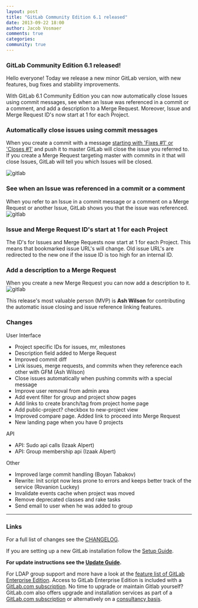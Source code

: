 ```yaml
---
layout: post
title: "GitLab Community Edition 6.1 released"
date: 2013-09-22 18:00
author: Jacob Vosmaer
comments: true
categories:
community: true
---
```


### GitLab Community Edition 6.1 released!

Hello everyone!
Today we release a new minor GitLab version, with new features, bug fixes and stability improvements.

<!--more-->

With GitLab 6.1 Community Edition you can now automatically close Issues using commit messages, see when an Issue was referenced in a commit or a comment, and add a description to a Merge Request.
Moreover, Issue and Merge Request ID's now start at 1 for each Project.

### Automatically close issues using commit messages
When you create a commit with a message [starting with 'Fixes #1' or 'Closes #1'](https://github.com/gitlabhq/gitlabhq/blob/6-1-stable/config/gitlab.yml.example#L49) and push it to master GitLab will close the issue you referred to.
If you create a Merge Request targeting master with commits in it that will close Issues, GitLab will tell you which Issues will be closed.

![gitlab](/images/6_1/link-MR-to-Issue.png)

### See when an Issue was referenced in a commit or a comment
When you refer to an Issue in a commit message or a comment on a Merge Request or another Issue, GitLab shows you that the issue was referenced.
![gitlab](/images/6_1/Issue-mentioned-elsewhere.png)

### Issue and Merge Request ID's start at 1 for each Project
The ID's for Issues and Merge Requests now start at 1 for each Project.
This means that bookmarked issue URL's will change.
Old issue URL's are redirected to the new one if the issue ID is too high for an internal ID.

### Add a description to a Merge Request
When you create a new Merge Request you can now add a description to it.
![gitlab](/images/6_1/description-for-MR.png)

This release's most valuable person (MVP) is __Ash Wilson__ for contributing the automatic issue closing and issue reference linking features.

### Changes
User Interface

  - Project specific IDs for issues, mr, milestones
  - Description field added to Merge Request
  - Improved commit diff
  - Link issues, merge requests, and commits when they reference each other with GFM (Ash Wilson)
  - Close issues automatically when pushing commits with a special message
  - Improve user removal from admin area
  - Add event filter for group and project show pages
  - Add links to create branch/tag from project home page
  - Add public-project? checkbox to new-project view
  - Improved compare page. Added link to proceed into Merge Request
  - New landing page when you have 0 projects

API

  - API: Sudo api calls (Izaak Alpert)
  - API: Group membership api (Izaak Alpert)

Other

  - Improved large commit handling (Boyan Tabakov)
  - Rewrite: Init script now less prone to errors and keeps better track of the service (Rovanion Luckey)
  - Invalidate events cache when project was moved
  - Remove deprecated classes and rake tasks
  - Send email to user when he was added to group

- - -

### Links

For a full list of changes see the [CHANGELOG](https://github.com/gitlabhq/gitlabhq/blob/master/CHANGELOG).

If you are setting up a new GitLab installation follow the [Setup Guide](https://github.com/gitlabhq/gitlabhq/blob/6-1-stable/doc/install/installation.md).

__For update instructions see the [Update Guide](https://github.com/gitlabhq/gitlabhq/blob/master/doc/update/6.0-to-6.1.md).__

For LDAP group support and more have a look at the [feature list of GitLab Enterprise Edition](http://www.gitlab.com/features/).
Access to GitLab Enterprise Edition is included with a [GitLab.com subscription](http://www.gitlab.com/subscription/).
No time to upgrade or maintain Gitlab yourself?
GitLab.com also offers upgrade and installation services as part of a [GitLab.com subscription](http://www.gitlab.com/subscription/) or alternatively on a [consultancy basis](http://www.gitlab.com/consultancy/).
